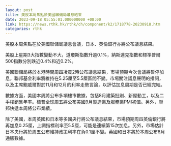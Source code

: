 ```yaml
---
layout: post
title: 美股本周焦點於美國聯儲局議息結果
date: 2023-09-18 05:55:01.000000000 +08:00
link: https://news.rthk.hk/rthk/ch/component/k2/1718778-20230918.htm
categories: rthk
---
```


美股本周焦點在於美國聯儲局議息會議，日本、英倫銀行亦將公布議息結果。

美股上星期3大指數變動不大，道瓊斯指數升逾0.1%，納斯達克指數和標準普爾500指數分別跌近0.4%和近0.2%。

美國聯儲局將於本港時間周四凌晨2時公布議息結果，市場預期今次會議將暫停加息，聯邦基金利率將維持在5.25厘至5.5厘區間不變。市場關注議息聲明的措詞，以及主席鮑威爾對於11月和12月的利率走勢言論，以評估加息周期是否已經完結。

數據方面，美國本周將公布多項樓市數據，包括8月建築批則、新屋動工，以及二手樓銷售年率。標普全球周五將公布美國9月製造業及服務業PMI初值。另外，聯邦快遞本周將公布業績。

除了美國，本周英國和日本等多國央行將公布議息結果，市場預期周四英倫銀行將再加息0.25厘，上調指標利率至5.5厘，可能是連續第15次加息。另外，市場估計日本央行將於周五公布維持政策利率在負0.1厘不變。英國和日本將於本周公布8月通脹數據。
